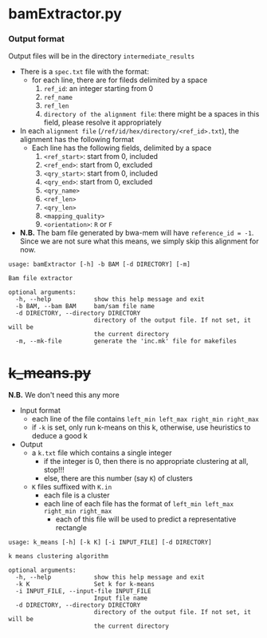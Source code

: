 # bamExtractor.py

### Output format

Output files will be in the directory `intermediate_results`

* There is a `spec.txt` file with the format:
    * for each line, there are for fileds delimited by a space
        1. `ref_id`: an integer starting from 0
        2. `ref_name`
        3. `ref_len`
        4. `directory of the alignment file`: there might be a spaces in this field, please resolve it appropriately
* In each `alignment file` (`/ref/id/hex/directory/<ref_id>.txt`), the alignment has the following format
    * Each line has the following fields, delimited by a space
        1. `<ref_start>`: start from 0, included
        2. `<ref_end>`: start from 0, excluded
        3. `<qry_start>`: start from 0, included
        4. `<qry_end>`: start from 0, excluded
        5. `<qry_name>`
        6. `<ref_len>`
        7. `<qry_len>`
        8. `<mapping_quality>`
        9. `<orientation>`: `R` or `F`
* **N.B.** The bam file generated by bwa-mem will have `reference_id = -1`. Since we are not sure what this means, we simply skip this alignment for now.

```
usage: bamExtractor [-h] -b BAM [-d DIRECTORY] [-m]

Bam file extractor

optional arguments:
  -h, --help            show this help message and exit
  -b BAM, --bam BAM     bam/sam file name
  -d DIRECTORY, --directory DIRECTORY
                        directory of the output file. If not set, it will be
                        the current directory
  -m, --mk-file         generate the 'inc.mk' file for makefiles
```

# ~~k_means.py~~

**N.B.** We don't need this any more

* Input format
    * each line of the file contains `left_min left_max right_min right_max`
    * if `-k` is set, only run k-means on this k, otherwise, use heuristics to deduce a good k
* Output
    * a `k.txt` file which contains a single integer
        * if the integer is 0, then there is no appropriate clustering at all, stop!!!
        * else, there are this number (say `K`) of clusters
    * `K` files suffixed with `K.in`
        * each file is a cluster
        * each line of each file has the format of `left_min left_max right_min right_max`
            * each of this file will be used to predict a representative rectangle

```
usage: k_means [-h] [-k K] [-i INPUT_FILE] [-d DIRECTORY]

k means clustering algorithm

optional arguments:
  -h, --help            show this help message and exit
  -k K                  Set k for k-means
  -i INPUT_FILE, --input-file INPUT_FILE
                        Input file name
  -d DIRECTORY, --directory DIRECTORY
                        directory of the output file. If not set, it will be
                        the current directory

```
